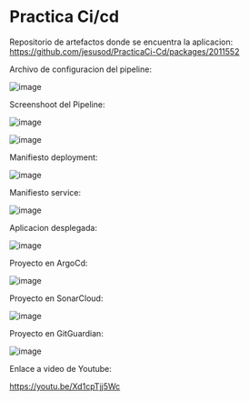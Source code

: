 # Practica Ci/cd

Repositorio de artefactos donde se encuentra la aplicacion: https://github.com/jesusod/PracticaCi-Cd/packages/2011552

Archivo de configuracion del pipeline:

![image](https://github.com/jesusod/PracticaCi-Cd/assets/99189407/20f65aed-636b-4a1f-948d-8b15e06d4dfb)

Screenshoot del Pipeline:

![image](https://github.com/jesusod/PracticaCi-Cd/assets/99189407/2a8e268d-1932-49c9-8c05-9b604858dd55)

![image](https://github.com/jesusod/PracticaCi-Cd/assets/99189407/99d68886-4dc7-42c7-9afc-651db801b20c)

Manifiesto deployment:

![image](https://github.com/jesusod/PracticaCi-Cd/assets/99189407/93c3c8e1-73fc-451a-a105-90150c377c85)


Manifiesto service:

![image](https://github.com/jesusod/PracticaCi-Cd/assets/99189407/2c6ad8f3-35c7-4d3e-be3c-422f37b14f61)

Aplicacion desplegada:

![image](https://github.com/jesusod/PracticaCi-Cd/assets/99189407/a2636d1b-0d53-493d-8400-02ce70b7013a)

Proyecto en ArgoCd:

![image](https://github.com/jesusod/PracticaCi-Cd/assets/99189407/69f4477c-3ab1-407a-a1cc-fa16819479c0)

Proyecto en SonarCloud:

![image](https://github.com/jesusod/PracticaCi-Cd/assets/99189407/aa68ecbf-2da5-498b-9d43-42b47e504a7e)

Proyecto en GitGuardian:

![image](https://github.com/jesusod/PracticaCi-Cd/assets/99189407/5bf0a097-ab25-49ee-9919-559fa15c13b7)

Enlace a video de Youtube:

https://youtu.be/Xd1cpTjj5Wc














